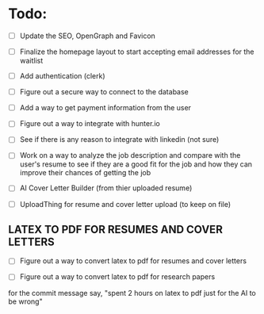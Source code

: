 # Todo:

- [ ] Update the SEO, OpenGraph and Favicon
- [ ] Finalize the homepage layout to start accepting email addresses for the waitlist
- [ ] Add authentication (clerk)
- [ ] Figure out a secure way to connect to the database
- [ ] Add a way to get payment information from the user
- [ ] Figure out a way to integrate with hunter.io
- [ ] See if there is any reason to integrate with linkedin (not sure)
- [ ] Work on a way to analyze the job description and compare with the user's resume to see if they are a good fit for the job and how they can improve their chances of getting the job
- [ ] AI Cover Letter Builder (from thier uploaded resume)
- [ ] UploadThing for resume and cover letter upload (to keep on file)



## LATEX TO PDF FOR RESUMES AND COVER LETTERS
- [ ] Figure out a way to convert latex to pdf for resumes and cover letters
- [ ] Figure out a way to convert latex to pdf for research papers


for the commit message say, "spent 2 hours on latex to pdf just for the AI to be wrong"